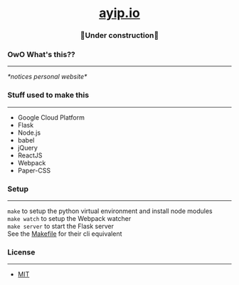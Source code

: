 <!-- ./README.md -->
<h1 align="center"><a href="https://ayip.io">ayip.io</a></h1>
<h3 align="center">🚧Under construction🚧</h3>

### OwO What's this??
---
*\*notices personal website\**  
### Stuff used to make this
---
* Google Cloud Platform
* Flask
* Node.js
* babel
* jQuery
* ReactJS
* Webpack
* Paper-CSS
### Setup
---
`make` to setup the python virtual environment and install node modules  
`make watch` to setup the Webpack watcher  
`make server` to start the Flask server  
See the [Makefile](Makefile) for their cli equivalent 
### License
---
* [MIT](LICENSE)
